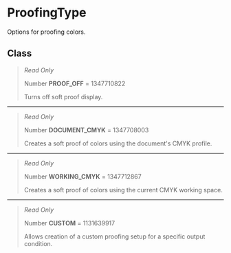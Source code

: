 # ProofingType
Options for proofing colors.

## Class
> *Read Only* 
> 
> Number **PROOF_OFF** = 1347710822
> 
> Turns off soft proof display.
*** 
> *Read Only* 
> 
> Number **DOCUMENT_CMYK** = 1347708003
> 
> Creates a soft proof of colors using the document's CMYK profile.
*** 
> *Read Only* 
> 
> Number **WORKING_CMYK** = 1347712867
> 
> Creates a soft proof of colors using the current CMYK working space.
*** 
> *Read Only* 
> 
> Number **CUSTOM** = 1131639917
> 
> Allows creation of a custom proofing setup for a specific output condition.

